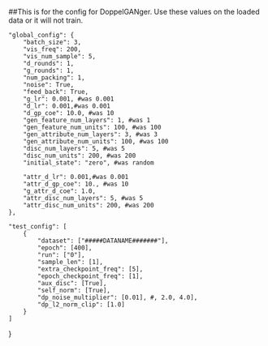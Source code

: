 ##This is for the config for DoppelGANger. Use these values on the loaded data or it will not train.


    "global_config": {
        "batch_size": 3,
        "vis_freq": 200,
        "vis_num_sample": 5,
        "d_rounds": 1,
        "g_rounds": 1,
        "num_packing": 1,
        "noise": True,
        "feed_back": True,
        "g_lr": 0.001, #was 0.001
        "d_lr": 0.001,#was 0.001
        "d_gp_coe": 10.0, #was 10
        "gen_feature_num_layers": 1, #was 1
        "gen_feature_num_units": 100, #was 100
        "gen_attribute_num_layers": 3, #was 3
        "gen_attribute_num_units": 100, #was 100
        "disc_num_layers": 5, #was 5
        "disc_num_units": 200, #was 200
        "initial_state": "zero", #was random

        "attr_d_lr": 0.001,#was 0.001
        "attr_d_gp_coe": 10., #was 10
        "g_attr_d_coe": 1.0,
        "attr_disc_num_layers": 5, #was 5
        "attr_disc_num_units": 200, #was 200
    },

    "test_config": [
        {
            "dataset": ["#####DATANAME#######"],
            "epoch": [400],
            "run": ["0"],
            "sample_len": [1],
            "extra_checkpoint_freq": [5],
            "epoch_checkpoint_freq": [1],
            "aux_disc": [True],
            "self_norm": [True],
            "dp_noise_multiplier": [0.01], #, 2.0, 4.0],
            "dp_l2_norm_clip": [1.0]
        }
    ]
}